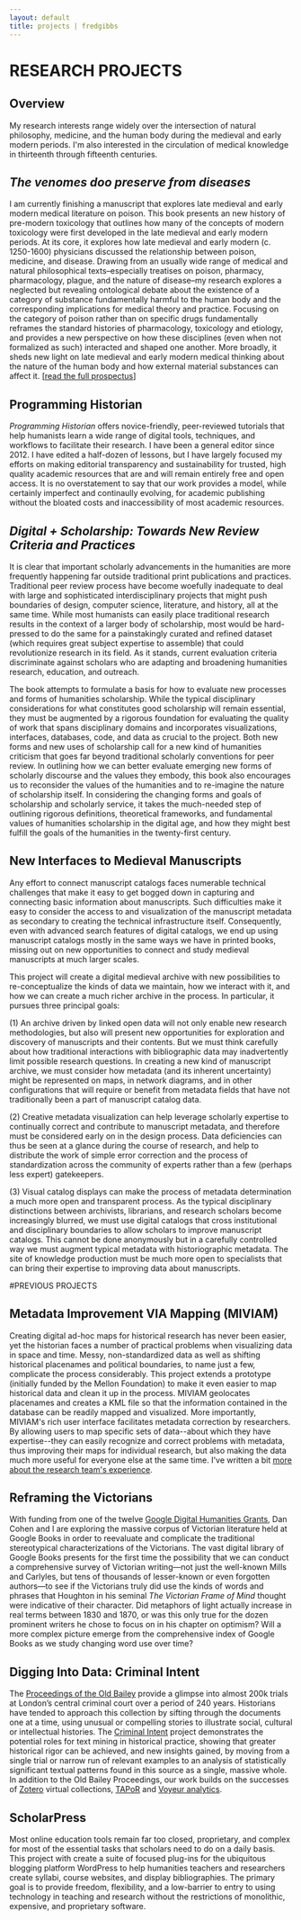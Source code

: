 ```yaml
---
layout: default
title: projects | fredgibbs
---
```


# RESEARCH PROJECTS

## Overview
My research interests range widely over the intersection of natural philosophy, medicine, and the human body during the medieval and early modern periods. I'm also interested in the circulation of medical knowledge in thirteenth through fifteenth centuries.


## _The venomes doo preserve from diseases_
I am currently finishing a manuscript that explores late medieval and early modern medical literature on poison. This book presents an new history of pre-modern toxicology that outlines how many of the concepts of modern toxicology were first developed in the late medieval and early modern periods. At its core, it explores how late medieval and early modern (c. 1250-1600) physicians discussed the relationship between poison, medicine, and disease. Drawing from an usually wide range of medical and natural philosophical texts&#8211;especially treatises on poison, pharmacy, pharmacology, plague, and the nature of disease&#8211;my research explores a neglected but revealing ontological debate about the existence of a category of substance fundamentally harmful to the human body and the corresponding implications for medical theory and practice. Focusing on the category of poison rather than on specific drugs fundamentally reframes the standard histories of pharmacology, toxicology and etiology, and provides a new perspective on how these disciplines (even when not formalized as such) interacted and shaped one another. More broadly, it sheds new light on late medieval and early modern medical thinking about the nature of the human body and how external material substances can affect it. [[read the full prospectus](../posts/medieval-and-early-modern-toxicology)]


## Programming Historian
_Programming Historian_ offers novice-friendly, peer-reviewed tutorials that help humanists learn a wide range of digital tools, techniques, and workflows to facilitate their research. I have been a general editor since 2012. I have edited a half-dozen of lessons, but I have largely focused my efforts on making editorial transparency and sustainability for trusted, high quality academic resources that are and will remain entirely free and open access. It is no overstatement to say that our work provides a model, while certainly imperfect and continaully evolving, for academic publishing without the bloated costs and inaccessibility of most academic resources.

## _Digital + Scholarship: Towards New Review Criteria and Practices_
It is clear that important scholarly advancements in the humanities are more frequently happening far outside traditional print publications and practices. Traditional peer review process have become woefully inadequate to deal with large and sophisticated interdisciplinary projects that might push boundaries of design, computer science, literature, and history, all at the same time. While most humanists can easily place traditional research results in the context of a larger body of scholarship, most would be hard-pressed to do the same for a painstakingly curated and refined dataset (which requires great subject expertise to assemble) that could revolutionize research in its field. As it stands, current evaluation criteria discriminate against scholars who are adapting and broadening humanities research, education, and outreach.

The book attempts to formulate a basis for how to evaluate new processes and forms of humanities scholarship. While the typical disciplinary considerations for what constitutes good scholarship will remain essential, they must be augmented by a rigorous foundation for evaluating the quality of work that spans disciplinary domains and incorporates visualizations, interfaces, databases, code, and data as crucial to the project. Both new forms and new uses of scholarship call for a new kind of humanities criticism that goes far beyond traditional scholarly conventions for peer review. In outlining how we can better evaluate emerging new forms of scholarly discourse and the values they embody, this book also encourages us to reconsider the values of the humanities and to re-imagine the nature of scholarship itself. In considering the changing forms and goals of scholarship and scholarly service, it takes the much-needed step of outlining rigorous definitions, theoretical frameworks, and fundamental values of humanities scholarship in the digital age, and how they might best fulfill the goals of the humanities in the twenty-first century.


## New Interfaces to Medieval Manuscripts
Any effort to connect manuscript catalogs faces numerable technical challenges that make it easy to get bogged down in capturing and connecting basic information about manuscripts. Such difficulties make it easy to consider the access to and visualization of the manuscript metadata as secondary to creating the technical infrastructure itself. Consequently, even with advanced search features of digital catalogs, we end up using manuscript catalogs mostly in the same ways we have in printed books, missing out on new opportunities to connect and study medieval manuscripts at much larger scales.

This project will create a digital medieval archive with new possibilities to re-conceptualize the kinds of data we maintain, how we interact with it, and how we can create a much richer archive in the process. In particular, it pursues three principal goals: 

(1) An archive driven by linked open data will not only enable new research methodologies, but also will present new opportunities for exploration and discovery of manuscripts and their contents. But we must think carefully about how traditional interactions with bibliographic data may inadvertently limit possible research questions. In creating a new kind of manuscript archive, we must consider how metadata (and its inherent uncertainty) might be represented on maps, in network diagrams, and in other configurations that will require or benefit from metadata fields that have not traditionally been a part of manuscript catalog data. 

(2) Creative metadata visualization can help leverage scholarly expertise to continually correct and contribute to manuscript metadata, and therefore must be considered early on in the design process. Data deficiencies can thus be seen at a glance during the course of research, and help to distribute the work of simple error correction and the process of standardization across the community of experts rather than a few  (perhaps less expert) gatekeepers. 

(3) Visual catalog displays can make the process of metadata determination a much more open and transparent process. As the typical disciplinary distinctions between archivists, librarians, and research scholars become increasingly blurred, we must use digital catalogs that cross institutional and disciplinary boundaries to allow scholars to improve manuscript catalogs. This cannot be done anonymously but in a carefully controlled way we must augment typical metadata with historiographic metadata. The site of knowledge production must be much more open to specialists that can bring their expertise to improving data about manuscripts. 




#PREVIOUS PROJECTS

## Metadata Improvement VIA Mapping (MIVIAM)
Creating digital ad-hoc maps for historical research has never been easier, yet the historian faces a number of practical problems when visualizing data in space and time. Messy, non-standardized data as well as shifting historical placenames and political boundaries, to name just a few, complicate the process considerably. This project extends a prototype (initially funded by the Mellon Foundation) to make it even easier to map historical data and clean it up in the process. MIVIAM geolocates placenames and creates a KML file so that the information contained in the database can be readily mapped and visualized. More importantly, MIVIAM's rich user interface facilitates metadata correction by researchers. By allowing users to map specific sets of data--about which they have expertise--they can easily recognize and correct problems with metadata, thus improving their maps for individual research, but also making the data much more useful for everyone else at the same time. I've written a bit [more about the research team's experience](../posts/plants-places-and-metadata/).

## Reframing the Victorians
With funding from one of the twelve [Google Digital Humanities Grants](http://googleblog.blogspot.com/2010/07/our-commitment-to-digital-humanities.html), Dan Cohen and I are exploring the massive corpus of Victorian literature held at Google Books in order to reevaluate and complicate the traditional stereotypical characterizations of the Victorians. The vast digital library of Google Books presents for the first time the possibility that we can conduct a comprehensive survey of Victorian writing—not just the well-known Mills and Carlyles, but tens of thousands of lesser-known or even forgotten authors—to see if the Victorians truly did use the kinds of words and phrases that Houghton in his seminal _The Victorian Frame of Mind_ thought were indicative of their character. Did metaphors of light actually increase in real terms between 1830 and 1870, or was this only true for the dozen prominent writers he chose to focus on in his chapter on optimism? Will a more complex picture emerge from the comprehensive index of Google Books as we study changing word use over time?

## Digging Into Data: Criminal Intent
The [Proceedings of the Old Bailey](http://oldbaileyonline.org) provide a glimpse into almost 200k trials at London’s central criminal court over a period of 240 years. Historians have tended to approach this collection by sifting through the documents one at a time, using unusual or compelling stories to illustrate social, cultural or intellectual histories. The [Criminal Intent](http://criminalintent.org) project demonstrates the potential roles for text mining in historical practice, showing that greater historical rigor can be achieved, and new insights gained, by moving from a single trial or narrow run of relevant examples to an analysis of statistically significant textual patterns found in this source as a single, massive whole. In addition to the Old Bailey Proceedings, our work builds on the successes of [Zotero](http://zotero.org) virtual collections, [TAPoR](http://portal.tapor.ca/portal/portal) and [Voyeur analytics](voyeurtools.org).

## ScholarPress
Most online education tools remain far too closed, proprietary, and complex for most of the essential tasks that scholars need to do on a daily basis. This project with create a suite of focused plug-ins for the ubiquitous blogging platform WordPress to help humanities teachers and researchers create syllabi, course websites, and display bibliographies. The primary goal is to provide freedom, flexibility, and a low-barrier to entry to using technology in teaching and research without the restrictions of monolithic, expensive, and proprietary software.
